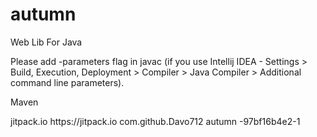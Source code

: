 # autumn
Web Lib For Java

Please add -parameters flag in javac (if you use Intellij IDEA - Settings > Build, Execution, Deployment > Compiler > Java Compiler > Additional command line parameters).



Maven

<repositories>
		<repository>
		    <id>jitpack.io</id>
		    <url>https://jitpack.io</url>
		</repository>
	</repositories>

<dependency>
	    <groupId>com.github.Davo712</groupId>
	    <artifactId>autumn</artifactId>
	    <version>-97bf16b4e2-1</version>
</dependency>
